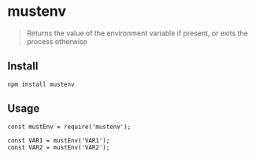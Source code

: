 # mustenv
> Returns the value of the environment variable if present, or exits the process otherwise

## Install
```
npm install mustenv
```

## Usage
```
const mustEnv = require('mustenv');

const VAR1 = mustEnv('VAR1');
const VAR2 = mustEnv('VAR2');
```
